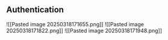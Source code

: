 
## Authentication
![[Pasted image 20250318171655.png]]
![[Pasted image 20250318171822.png]]
![[Pasted image 20250318171948.png]]
